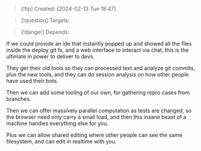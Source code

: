 
>[!tip] Created: [2024-02-13 Tue 18:47]

>[!question] Targets: 

>[!danger] Depends: 

If we could provide an ide that instantly popped up and showed all the files inside the deploy git fs, and a web interface to interact via chat, this is the ultimate in power to deliver to devs.

They get their old tools so they can processed text and analyze git commits, plus the new tools, and they can do session analysis on how other people have used their bots.

Then we can add some tooling of our own, for gathering repro cases from branches.

Then we can offer massively parallel computation as tests are changed, so the browser need only carry a small load, and then this insane beast of a machine handles everything else for you.

Plus we can allow shared editing where other people can see the same filesystem, and can edit in realtime with you.